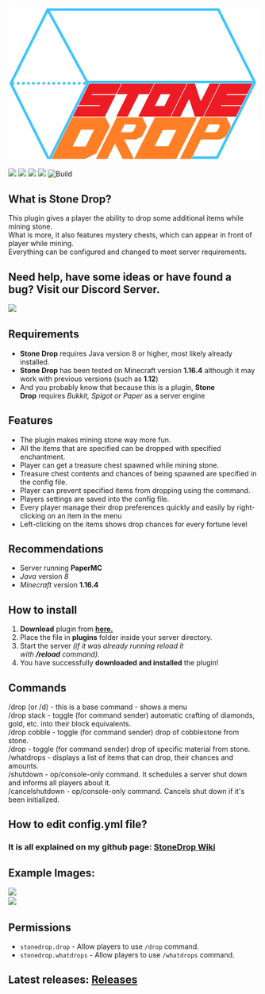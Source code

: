 ![Stone Drop Plugin Logo (Image by Ponanoix)](.github/banner.png)

![](https://img.shields.io/github/v/release/ULTUX/StoneDropPlugin)
![](https://img.shields.io/github/issues/ULTUX/StoneDropPlugin)
![](https://img.shields.io/github/license/ULTUX/StoneDropPlugin)
![](https://img.shields.io/github/release-date/ULTUX/StoneDropPlugin)
![Build](https://github.com/ULTUX/StoneDropPlugin/workflows/Java%20CI%20with%20Maven/badge.svg?branch=master)

## What is Stone Drop?


This plugin gives a player the ability to drop some additional items while mining stone.\
What is more, it also features mystery chests, which can appear in front of player while mining.\
Everything can be configured and changed to meet server requirements.

## Need help, have some ideas or have found a bug? Visit our Discord Server.
[ ![](https://i.imgur.com/lUUtxLdl.jpg) ](https://discord.gg/4gsa9wCCST)

## Requirements


-   **Stone Drop** requires Java version 8 or higher, most likely already installed.
-   **Stone Drop** has been tested on Minecraft version **1.16.4** although it may work with previous versions (such as **1.12**)
-   And you probably know that because this is a plugin, **Stone Drop** requires *Bukkit, Spigot or Paper* as a server engine

## Features


-   The plugin makes mining stone way more fun.
-   All the items that are specified can be dropped with specified enchantment.
-   Player can get a treasure chest spawned while mining stone.
-   Treasure chest contents and chances of being spawned are specified in the config file.
-   Player can prevent specified items from dropping using the command.
-   Players settings are saved into the config file.
-   Every player manage their drop preferences quickly and easily by right-clicking on an item in the menu
-   Left-clicking on the items shows drop chances for every fortune level
## Recommendations

-   Server running **PaperMC**
-   *Java* version *8*
-   *Minecraft* version **1.16.4**

## How to install


1.  **Download** plugin from **[here.](https://github.com/ULTUX/StoneDropPlugin/releases)**
2.  Place the file in **plugins** folder inside your server directory.
3.  Start the server *(if it was already running reload it with **/reload** command).*
4.  You have successfully **downloaded and installed** the plugin!

## Commands


/drop (or /d) - this is a base command - shows a menu\
/drop stack - toggle (for command sender) automatic crafting of diamonds, gold, etc. into their block equivalents.\
/drop cobble - toggle (for command sender) drop of cobblestone from stone.\
/drop - toggle (for command sender) drop of specific material from stone.\
/whatdrops - displays a list of items that can drop, their chances and amounts.\
/shutdown - op/console-only command. It schedules a server shut down and informs all players about it.\
/cancelshutdown - op/console-only command. Cancels shut down if it's been initialized.

## How to edit config.yml file?


### It is all explained on my github page: **[StoneDrop Wiki](https://github.com/ULTUX/StoneDropPlugin/wiki/Config-file)**

## Example Images:


![](https://camo.githubusercontent.com/946825fe14ce81ad8e796658cfc952be26adfa7238e8bbc3b9c23d85486cd8c4/68747470733a2f2f692e696d6775722e636f6d2f41624d737736752e706e67) \
![](https://camo.githubusercontent.com/638a63c374a7b461bae422892c248bca7872ae6aadb9c653519f653d0c2107bf/68747470733a2f2f692e696d6775722e636f6d2f454b4d6c38384d2e706e67)

## Permissions


-   `stonedrop.drop` - Allow players to use `/drop` command.
-   `stonedrop.whatdrops` - Allow players to use `/whatdrops` command.

## Latest releases: [Releases](https://github.com/ULTUX/minecraft-stone-drop-plugin/releases/)
